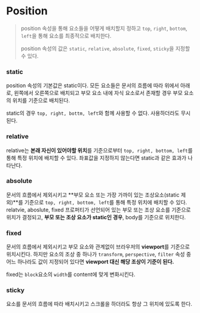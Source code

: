 # Position

> position 속성을 통해 요소들을 어떻게 배치할지 정하고 `top`, `right`, `bottom`, `left`을 통해 요소를 최종적으로 배치한다.
>
> position 속성의 값은 `static`, `relative`, `absolute`, `fixed`, `sticky`을 지정할 수 있다.



### static

position 속성의 기본값은 static이다. 모든 요소들은 문서의 흐름에 따라 위에서 아래로, 왼쪽에서 오른쪽으로 배치되고 부모 요소 내에 자식 요소로서 존재할 경우 부모 요소의 위치를 기준으로 배치된다.

static의 경우 `top, right, bottm, left`와 함께 사용할  수 없다. 사용하더라도 무시된다.



### relative

relative는 **본래 자신이 있어야할 위치**를 기준으로부터 `top, right, bottom, left`를 통해 특정 위치에 배치할 수 있다. 좌표값을 지정하지 않는다면 static과 같은 효과가 나타난다.



### absolute

문서의 흐름에서 제외시키고 **부모 요소 또는 가장 가까이 있는 조상요소(static 제외)**를 기준으로 `top, right, bottom, left`를 통해 특정 위치에 배치할 수 있다.  relatvie, aboslute, fixed 프로퍼티가 선언되어 있는 부모 또는 조상 요소를 기준으로 위치가 결정되고, **부모 또는 조상 요소가 static인 경우**, body를 기준으로 위치한다.



### fixed

문서의 흐름에서 제외시키고 부모 요소와 관계없이 브라우저의 **viewport**를 기준으로 위치시킨다. 하지만 요소의 조상 중 하나가 `transform`, `perspective`, `filter` 속성 중 어느 하나라도 값이 지정되어 있다면 **viewport 대신 해당 조상이 기준이 된다.**

fixed는 `block`요소의 `width`를 content에 맞게 변화시킨다.



### sticky

요소를 문서의 흐름에 따라 배치시키고 스크롤을 하더라도 항상 그 위치에 있도록 한다.
